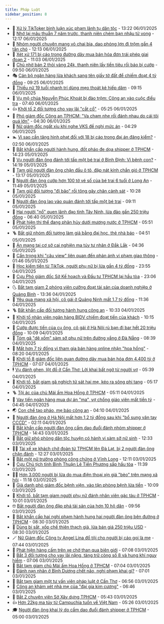 ```yaml
---
title: Pháp Luật
sidebar_position: 8
---
```


<!-- dantri-phap-luat:START -->
- 🌊 [Xử lý TikToker bình luận xúc phạm lãnh tụ dân tộc](https://dantri.com.vn/phap-luat/xu-ly-tiktoker-binh-luan-xuc-pham-lanh-tu-dan-toc-20250106175733021.htm) - 13:22 06/01/2025
- 🐲 [Nhớ lại mâu thuẫn 7 năm trước, thanh niên chém bạn nhậu tử vong](https://dantri.com.vn/phap-luat/nho-lai-mau-thuan-7-nam-truoc-thanh-nien-chem-ban-nhau-tu-vong-20250106160534261.htm) - 12:17 06/01/2025
- 🌁 [Nhóm người chuyên mang vỏ chai bia, dao phóng lợn đi trộm gần 4 tấn chó](https://dantri.com.vn/phap-luat/nhom-nguoi-chuyen-mang-vo-chai-bia-dao-phong-lon-di-trom-gan-4-tan-cho-20250106175307665.htm) - 12:13 06/01/2025
- 🎃 [Xét xử 171 bị cáo trong đường dây mua bán hóa đơn trái phép giai đoạn 2](https://dantri.com.vn/phap-luat/xet-xu-171-bi-cao-trong-duong-day-mua-ban-hoa-don-trai-phep-giai-doan-2-20250106180232444.htm) - 11:03 06/01/2025
- 🦅 [Chủ nhờ bán 2 thỏi vàng 24k, thanh niên lấy tiền tiêu rồi báo bị cướp](https://dantri.com.vn/phap-luat/chu-nho-ban-2-thoi-vang-24k-thanh-nien-lay-tien-tieu-roi-bao-bi-cuop-20250106155859022.htm) - 09:50 06/01/2025
- 🎭 [Cán bộ ngân hàng lừa khách sang tên giấy tờ đất để chiếm đoạt 4 tỷ đồng](https://dantri.com.vn/phap-luat/can-bo-ngan-hang-lua-khach-sang-ten-giay-to-dat-de-chiem-doat-4-ty-dong-20250106134856375.htm) - 09:25 06/01/2025
- 🤗 [Thiếu nữ 19 tuổi nhanh trí dùng mẹo thoát kẻ hiếp dâm](https://dantri.com.vn/phap-luat/thieu-nu-19-tuoi-nhanh-tri-dung-meo-thoat-ke-hiep-dam-20250106150152827.htm) - 09:15 06/01/2025
- 🚀 [Vụ mộ chúa Nguyễn Phúc Khoát bị đào trộm: Công an vào cuộc điều tra](https://dantri.com.vn/phap-luat/vu-mo-chua-nguyen-phuc-khoat-bi-dao-trom-cong-an-vao-cuoc-dieu-tra-20250106134523000.htm) - 07:40 06/01/2025
- 👍 [Khởi tố 2 đối tượng cho vay lãi &quot;cắt cổ&quot;](https://dantri.com.vn/phap-luat/khoi-to-2-doi-tuong-cho-vay-lai-cat-co-20250106115222050.htm) - 05:25 06/01/2025
- 🧐 [Phó giám đốc Công an TPHCM: &quot;Va chạm nhẹ rồi đánh nhau do cái tôi quá lớn&quot;](https://dantri.com.vn/phap-luat/pho-giam-doc-cong-an-tphcm-va-cham-nhe-roi-danh-nhau-do-cai-toi-qua-lon-20250106000052413.htm) - 04:30 06/01/2025
- 🫶 [Nữ giám đốc ngất xỉu khi nghe VKS đề nghị mức án](https://dantri.com.vn/phap-luat/nu-giam-doc-ngat-xiu-khi-nghe-vks-de-nghi-muc-an-20250106111509992.htm) - 04:29 06/01/2025
- 🏊 [Vì sao cần tăng hình phạt đối với 18 bị cáo trong đại án đăng kiểm?](https://dantri.com.vn/phap-luat/vi-sao-can-tang-hinh-phat-doi-voi-18-bi-cao-trong-dai-an-dang-kiem-20250105194929732.htm) - 02:50 06/01/2025
- 🌋 [Bắt khẩn cấp người hành hung, đốt pháo đe dọa shipper ở TPHCM](https://dantri.com.vn/phap-luat/bat-khan-cap-nguoi-hanh-hung-dot-phao-de-doa-shipper-o-tphcm-20250105210624645.htm) - 14:23 05/01/2025
- 👹 [Vụ người đàn ông đánh tới tấp một bé trai ở Bình Định: Vì bênh con?](https://dantri.com.vn/phap-luat/vu-nguoi-dan-ong-danh-toi-tap-mot-be-trai-o-binh-dinh-vi-benh-con-20250105205112252.htm) - 14:19 05/01/2025
- 🫣 [Tạm giữ người đàn ông chặn đầu ô tô, đập nát kính chắn gió ở TPHCM](https://dantri.com.vn/phap-luat/tam-giu-nguoi-dan-ong-chan-dau-o-to-dap-nat-kinh-chan-gio-o-tphcm-20250105200018557.htm) - 13:17 05/01/2025
- 🎃 [Người đàn ông cướp hơn 100 tờ vé số của bé trai 6 tuổi ở Long An](https://dantri.com.vn/phap-luat/nguoi-dan-ong-cuop-hon-100-to-ve-so-cua-be-trai-6-tuoi-o-long-an-20250105183432794.htm) - 11:49 05/01/2025
- 🌝 [Tạm giữ đối tượng &quot;đi bão&quot; rồi tông gãy chân cảnh sát](https://dantri.com.vn/phap-luat/tam-giu-doi-tuong-di-bao-roi-tong-gay-chan-canh-sat-20250105172504507.htm) - 10:28 05/01/2025
- 🚀 [Người đàn ông lao vào quán đánh tới tấp một bé trai](https://dantri.com.vn/phap-luat/nguoi-dan-ong-lao-vao-quan-danh-toi-tap-mot-be-trai-20250105152838786.htm) - 09:11 05/01/2025
- 🥷 [Hai người &quot;nổ&quot; quen lãnh đạo tỉnh Tây Ninh, lừa đảo gần 250 triệu đồng](https://dantri.com.vn/phap-luat/hai-nguoi-no-quen-lanh-dao-tinh-tay-ninh-lua-dao-gan-250-trieu-dong-20250105131825312.htm) - 06:40 05/01/2025
- 👺 [Phát hiện thi thể đang phân hủy dưới mương nước ở TPHCM](https://dantri.com.vn/phap-luat/phat-hien-thi-the-dang-phan-huy-duoi-muong-nuoc-o-tphcm-20250105123609600.htm) - 05:51 05/01/2025
- 🪜 [Bắt giữ nhóm đối tượng làm giả bằng đại học, thẻ nhà báo](https://dantri.com.vn/phap-luat/bat-giu-nhom-doi-tuong-lam-gia-bang-dai-hoc-the-nha-bao-20250105105912772.htm) - 04:51 05/01/2025
- 🦄 [Án mạng tại cơ sở cai nghiện ma túy tư nhân ở Đắk Lắk](https://dantri.com.vn/phap-luat/an-mang-tai-co-so-cai-nghien-ma-tuy-tu-nhan-o-dak-lak-20250105104128606.htm) - 04:36 05/01/2025
- 🦍 [Cẩn trọng khi &quot;câu view&quot; liên quan đến phản ánh vi phạm giao thông](https://dantri.com.vn/phap-luat/can-trong-khi-cau-view-lien-quan-den-phan-anh-vi-pham-giao-thong-20250105001306606.htm) - 01:46 05/01/2025
- 🌁 [Học kiếm tiền từ TikTok, người phụ nữ bị lừa gần 4 tỷ đồng](https://dantri.com.vn/phap-luat/hoc-kiem-tien-tu-tiktok-nguoi-phu-nu-bi-lua-gan-4-ty-dong-20250105003024751.htm) - 23:55 04/01/2025
- 💯 [Cựu Phó giám đốc Sở Kế hoạch và Đầu tư TPHCM lại hầu tòa](https://dantri.com.vn/phap-luat/cuu-pho-giam-doc-so-ke-hoach-va-dau-tu-tphcm-lai-hau-toa-20250104111400924.htm) - 23:06 04/01/2025
- 🌜 [Bắt tạm giam 2 phóng viên cưỡng đoạt tài sản của doanh nghiệp ở Quảng Bình](https://dantri.com.vn/phap-luat/bat-tam-giam-2-phong-vien-cuong-doat-tai-san-cua-doanh-nghiep-o-quang-binh-20250104194529953.htm) - 13:36 04/01/2025
- 👹 [Yêu qua mạng xã hội, cô gái ở Quảng Ninh mất 1,7 tỷ đồng](https://dantri.com.vn/phap-luat/yeu-qua-mang-xa-hoi-co-gai-o-quang-ninh-mat-17-ty-dong-20250104182254272.htm) - 11:36 04/01/2025
- 🪜 [Bắt khẩn cấp đối tượng hành hung công an](https://dantri.com.vn/phap-luat/bat-khan-cap-doi-tuong-hanh-hung-cong-an-20250104170032033.htm) - 10:33 04/01/2025
- 🦩 [Khởi tố nhân viên ngân hàng BIDV chiếm đoạt tiền của khách](https://dantri.com.vn/phap-luat/khoi-to-nhan-vien-ngan-hang-bidv-chiem-doat-tien-cua-khach-20250104162013555.htm) - 10:15 04/01/2025
- 💂 [Cướp được tiền của cụ ông, cô gái ở Hà Nội rủ bạn đi bar hết 20 triệu đồng](https://dantri.com.vn/phap-luat/cuop-duoc-tien-cua-cu-ong-co-gai-o-ha-noi-ru-ban-di-bar-het-20-trieu-dong-20250104162632520.htm) - 10:09 04/01/2025
- 💃 [Tóm gã &quot;dê xồm&quot; sàm sỡ phụ nữ trên đường vắng ở Đà Nẵng](https://dantri.com.vn/phap-luat/tom-ga-de-xom-sam-so-phu-nu-tren-duong-vang-o-da-nang-20250104152432817.htm) - 08:39 04/01/2025
- 🧐 [Mất hơn 7 tỷ đồng vì tham gia bán hàng online nhận &quot;hoa hồng&quot;](https://dantri.com.vn/phap-luat/mat-hon-7-ty-dong-vi-tham-gia-ban-hang-online-nhan-hoa-hong-20250104131824483.htm) - 08:20 04/01/2025
- 🤗 [Khởi tố 8 giám đốc liên quan đường dây mua bán hóa đơn 4.400 tỷ ở TPHCM](https://dantri.com.vn/phap-luat/khoi-to-8-giam-doc-lien-quan-duong-day-mua-ban-hoa-don-4400-ty-o-tphcm-20250104134633265.htm) - 07:07 04/01/2025
- 🕴 [Vụ đánh ghen, lột đồ ở Cần Thơ: Lời khai bất ngờ từ người vợ](https://dantri.com.vn/phap-luat/vu-danh-ghen-lot-do-o-can-tho-loi-khai-bat-ngo-tu-nguoi-vo-20250104122040298.htm) - 05:39 04/01/2025
- 🐎 [Khởi tố, bắt giam gã nghịch tử sát hại mẹ, kéo ra sông phi tang](https://dantri.com.vn/phap-luat/khoi-to-bat-giam-ga-nghich-tu-sat-hai-me-keo-ra-song-phi-tang-20250104113656706.htm) - 05:17 04/01/2025
- 🪜 [Tội ác của chủ Mái ấm Hoa Hồng ở TPHCM](https://dantri.com.vn/phap-luat/toi-ac-cua-chu-mai-am-hoa-hong-o-tphcm-20250103142110205.htm) - 05:11 04/01/2025
- 🤭 [Vay tiền ngân hàng mua dự án &quot;ma&quot;, vợ chồng giáo viên mất tiền tỷ](https://dantri.com.vn/phap-luat/vay-tien-ngan-hang-mua-du-an-ma-vo-chong-giao-vien-mat-tien-ty-20250104104107815.htm) - 04:45 04/01/2025
- 🌏 [Con chế tạo pháo, mẹ báo công an](https://dantri.com.vn/phap-luat/con-che-tao-phao-me-bao-cong-an-20250104104455531.htm) - 04:10 04/01/2025
- 🎃 [Người đàn ông ở Hà Nội mất hơn 1,2 tỷ đồng sau khi &quot;bổ sung vân tay CCCD&quot;](https://dantri.com.vn/phap-luat/nguoi-dan-ong-o-ha-noi-mat-hon-12-ty-dong-sau-khi-bo-sung-van-tay-cccd-20250104085437299.htm) - 02:11 04/01/2025
- 🗽 [Bắt khẩn cấp người đàn ông cầm dao đuổi đánh nhóm shipper ở TPHCM](https://dantri.com.vn/phap-luat/bat-khan-cap-nguoi-dan-ong-cam-dao-duoi-danh-nhom-shipper-o-tphcm-20250103213835912.htm) - 14:43 03/01/2025
- 🌁 [Bắt giữ phó phòng dân tộc huyện có hành vi sàm sỡ nữ sinh](https://dantri.com.vn/phap-luat/bat-giu-pho-phong-dan-toc-huyen-co-hanh-vi-sam-so-nu-sinh-20250103175104591.htm) - 12:33 03/01/2025
- 🧑‍💻 [Tài xế xe khách chở đoàn từ TPHCM lên Đà Lạt, bị 2 người đàn ông chặn đánh](https://dantri.com.vn/phap-luat/tai-xe-xe-khach-cho-doan-tu-tphcm-len-da-lat-bi-2-nguoi-dan-ong-chan-danh-20250103185752488.htm) - 12:27 03/01/2025
- 🌮 [Bắt một nữ trưởng phòng công chứng ở Vĩnh Long](https://dantri.com.vn/phap-luat/bat-mot-nu-truong-phong-cong-chung-o-vinh-long-20250103174823233.htm) - 12:11 03/01/2025
- 🤗 [Cựu Chủ tịch tỉnh Bình Thuận Lê Tiến Phương sắp hầu tòa](https://dantri.com.vn/phap-luat/cuu-chu-tich-tinh-binh-thuan-le-tien-phuong-sap-hau-toa-20250103183207997.htm) - 11:39 03/01/2025
- 👨‍🏫 [Hơn 3.000 người bị lừa do mua điện thoại xịn giá &quot;bèo&quot; trên mạng xã hội](https://dantri.com.vn/phap-luat/hon-3000-nguoi-bi-lua-do-mua-dien-thoai-xin-gia-beo-tren-mang-xa-hoi-20250103175415507.htm) - 11:18 03/01/2025
- 🎉 [Giả danh phó giám đốc bệnh viện, vào tận phòng bệnh lừa tiền](https://dantri.com.vn/phap-luat/gia-danh-pho-giam-doc-benh-vien-vao-tan-phong-benh-lua-tien-20250103163019090.htm) - 10:09 03/01/2025
- 🤗 [Khởi tố, bắt tạm giam người phụ nữ đánh nhân viên gác tàu ở TPHCM](https://dantri.com.vn/phap-luat/khoi-to-bat-tam-giam-nguoi-phu-nu-danh-nhan-vien-gac-tau-o-tphcm-20250103165322817.htm) - 10:01 03/01/2025
- 🤓 [Bắt người đàn ông đập phá tài sản của hơn 10 hộ dân](https://dantri.com.vn/phap-luat/bat-nguoi-dan-ong-dap-pha-tai-san-cua-hon-10-ho-dan-20250103164352712.htm) - 09:56 03/01/2025
- 👹 [Bắt khẩn cấp hai nghi phạm hành hung hai người đàn ông bên đường ở TPHCM](https://dantri.com.vn/phap-luat/bat-khan-cap-hai-nghi-pham-hanh-hung-hai-nguoi-dan-ong-ben-duong-o-tphcm-20250103152308726.htm) - 08:30 03/01/2025
- 🐘 [Dùng bi sắt, xốp chế thiên thạch giả, lừa bán  giá 250 triệu USD](https://dantri.com.vn/phap-luat/dung-bi-sat-xop-che-thien-thach-gia-lua-ban-gia-250-trieu-usd-20250103133140406.htm) - 08:30 03/01/2025
- 🪄 [Nữ Giám đốc Công ty Angel Lina đổ tội cho người bị cáo gọi là mẹ](https://dantri.com.vn/phap-luat/nu-giam-doc-cong-ty-angel-lina-do-toi-cho-nguoi-bi-cao-goi-la-me-20250103123405806.htm) - 07:44 03/01/2025
- 💄 [Phát hiện hàng cấm trên xe chở than qua biên giới](https://dantri.com.vn/phap-luat/phat-hien-hang-cam-tren-xe-cho-than-qua-bien-gioi-20250103120817746.htm) - 07:08 03/01/2025
- 🐎 [Bắt 3 đối tượng cho vay lãi nặng, tàng trữ còng số 8 và hung khí nguy hiểm](https://dantri.com.vn/phap-luat/bat-3-doi-tuong-cho-vay-lai-nang-tang-tru-cong-so-8-va-hung-khi-nguy-hiem-20250103123637955.htm) - 07:06 03/01/2025
- 💯 [Bắt tạm giam chủ Mái ấm Hoa Hồng ở TPHCM](https://dantri.com.vn/phap-luat/bat-tam-giam-chu-mai-am-hoa-hong-o-tphcm-20250103135713709.htm) - 07:04 03/01/2025
- 💯 [Đánh nạn nhân ở Bình Dương chết não, nghi phạm khai gì?](https://dantri.com.vn/phap-luat/danh-nan-nhan-o-binh-duong-chet-nao-nghi-pham-khai-gi-20250103134828618.htm) - 07:01 03/01/2025
- 🌈 [Bắt tạm giam một tư vấn viên pháp luật ở Cần Thơ](https://dantri.com.vn/phap-luat/bat-tam-giam-mot-tu-van-vien-phap-luat-o-can-tho-20250103124513653.htm) - 06:56 03/01/2025
- 🧠 [Công an khám xét nhà mẹ của &quot;đại gia kim cương&quot;](https://dantri.com.vn/phap-luat/cong-an-kham-xet-nha-me-cua-dai-gia-kim-cuong-20250103131045303.htm) - 06:46 03/01/2025
- 🌈 [Bắt 2 chuyên viên Sở Xây dựng TPHCM](https://dantri.com.vn/phap-luat/bat-2-chuyen-vien-so-xay-dung-tphcm-20250103123403793.htm) - 05:43 03/01/2025
- 👍 [Hơn 22kg ma túy từ Campuchia tuồn về Việt Nam](https://dantri.com.vn/phap-luat/hon-22kg-ma-tuy-tu-campuchia-tuon-ve-viet-nam-20250103114050137.htm) - 05:26 03/01/2025
- 🎓 [Người đàn ông khai lý do cầm dao đuổi đánh shipper ở TPHCM](https://dantri.com.vn/phap-luat/nguoi-dan-ong-khai-ly-do-cam-dao-duoi-danh-shipper-o-tphcm-20250103113105258.htm) - 05:00 03/01/2025<!-- dantri-phap-luat:END -->
